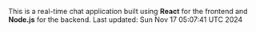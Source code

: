 This is a real-time chat application built using **React** for the frontend and **Node.js** for the backend.
Last updated: Sun Nov 17 05:07:41 UTC 2024
